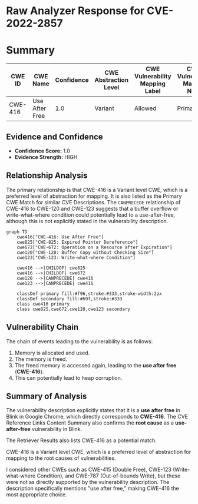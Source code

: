 # Raw Analyzer Response for CVE-2022-2857

# Summary
| CWE ID | CWE Name | Confidence | CWE Abstraction Level | CWE Vulnerability Mapping Label | CWE-Vulnerability Mapping Notes |
|---|---|---|---|---|---|
| CWE-416 | Use After Free | 1.0 | Variant | Allowed | Primary CWE |

## Evidence and Confidence

*   **Confidence Score:** 1.0
*   **Evidence Strength:** HIGH

## Relationship Analysis
The primary relationship is that CWE-416 is a Variant level CWE, which is a preferred level of abstraction for mapping. It is also listed as the Primary CWE Match for similar CVE Descriptions. The `CANPRECEDE` relationship of CWE-416 to CWE-120 and CWE-123 suggests that a buffer overflow or write-what-where condition could potentially lead to a use-after-free, although this is not explicitly stated in the vulnerability description.

```mermaid
graph TD
    cwe416["CWE-416: Use After Free"]
    cwe825["CWE-825: Expired Pointer Dereference"]
    cwe672["CWE-672: Operation on a Resource after Expiration"]
    cwe120["CWE-120: Buffer Copy without Checking Size"]
    cwe123["CWE-123: Write-what-where Condition"]
    
    cwe416 -->|CHILDOF| cwe825
    cwe416 -->|CHILDOF| cwe672
    cwe120 -->|CANPRECEDE| cwe416
    cwe123 -->|CANPRECEDE| cwe416
    
    classDef primary fill:#f96,stroke:#333,stroke-width:2px
    classDef secondary fill:#69f,stroke:#333
    class cwe416 primary
    class cwe825,cwe672,cwe120,cwe123 secondary
```

## Vulnerability Chain
The chain of events leading to the vulnerability is as follows:
1.  Memory is allocated and used.
2.  The memory is freed.
3.  The freed memory is accessed again, leading to the **use after free** (**CWE-416**).
4.  This can potentially lead to heap corruption.

## Summary of Analysis
The vulnerability description explicitly states that it is a **use after free** in Blink in Google Chrome, which directly corresponds to **CWE-416**. The CVE Reference Links Content Summary also confirms the **root cause** as a **use-after-free** vulnerability in Blink.

The Retriever Results also lists CWE-416 as a potential match.

CWE-416 is a Variant level CWE, which is a preferred level of abstraction for mapping to the root causes of vulnerabilities.

I considered other CWEs such as CWE-415 (Double Free), CWE-123 (Write-what-where Condition), and CWE-787 (Out-of-bounds Write), but these were not as directly supported by the vulnerability description. The description specifically mentions "use after free," making CWE-416 the most appropriate choice.